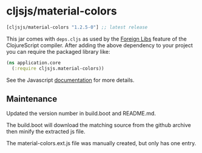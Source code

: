 # cljsjs/material-colors

[](dependency)
```clojure
[cljsjs/material-colors "1.2.5-0"] ;; latest release
```
[](/dependency)

This jar comes with `deps.cljs` as used by the [Foreign Libs][flibs] feature
of the ClojureScript compiler. After adding the above dependency to your project
you can require the packaged library like:

```clojure
(ns application.core
  (:require cljsjs.material-colors))
```

See the Javascript [documentation](http://shuheikagawa.com/material-colors/) for more details.

[flibs]: https://clojurescript.org/reference/packaging-foreign-deps

## Maintenance

Updated the version number in build.boot and README.md.

The build.boot will download the matching source from the github archive then minify the extracted js file.

The material-colors.ext.js file was manually created, but only has one entry.
